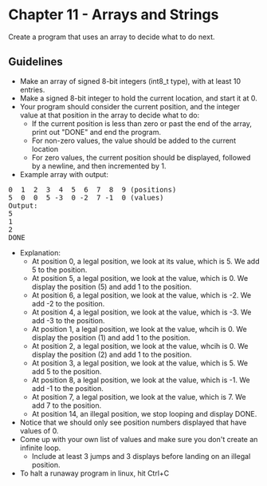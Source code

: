 # Chapter 11 - Arrays and Strings

Create a program that uses an array to decide what to do next.

## Guidelines
* Make an array of signed 8-bit integers (int8_t type), with at least 10 entries.
* Make a signed 8-bit integer to hold the current location, and start it at 0.
* Your program should consider the current position, and the integer value at that position in the array to decide what to do:
  * If the current position is less than zero or past the end of the array, print out "DONE" and end the program.
  * For non-zero values, the value should be added to the current location
  * For zero values, the current position should be displayed, followed by a newline, and then incremented by 1.
* Example array with output:
<pre>
0  1  2  3  4  5  6  7  8  9 (positions)
5  0  0  5 -3  0 -2  7 -1  0 (values)
Output:
5
1
2
DONE
</pre>
* Explanation:
  * At position 0, a legal position, we look at its value, which is 5.  We add 5 to the position.
  * At position 5, a legal position, we look at the value, which is 0.  We display the position (5) and add 1 to the position.
  * At position 6, a legal position, we look at the value, which is -2.  We add -2 to the position.
  * At position 4, a legal position, we look at the value, which is -3.  We add -3 to the position.
  * At position 1, a legal position, we look at the value, whcih is 0.  We display the position (1) and add 1 to the position.
  * At position 2, a legal position, we look at the value, whcih is 0.  We display the position (2) and add 1 to the position.
  * At position 3, a legal position, we look at the value, which is 5.  We add 5 to the position.
  * At position 8, a legal position, we look at the value, which is -1.  We add -1 to the position.
  * At position 7, a legal position, we look at the value, which is 7.  We add 7 to the position.
  * At position 14, an illegal position, we stop looping and display DONE.
* Notice that we should only see position numbers displayed that have values of 0.
* Come up with your own list of values and make sure you don't create an infinite loop.
  * Include at least 3 jumps and 3 displays before landing on an illegal position.
* To halt a runaway program in linux, hit Ctrl+C
